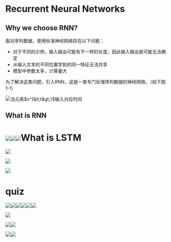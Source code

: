 # Recurrent Neural Networks

## Why we choose RNN?

面对序列数据，使用标准神经网络存在以下问题：

* 对于不同的示例，输入输出可能有不一样的长度，因此输入输出层可能无法确定
* 从输入文本的不同位置学到的同一特征无法共享
* 模型中参数太多，计算量大

为了解决这类问题，引入RNN，这是一类专门处理序列数据的神经网络。（如下图1-1）

![](/chapter1/1-1.png)当元素$x^{&lt;t&gt;}$输入对应时间

## What  is RNN

# ![](/assets/a1-1.png)![](/assets/a1-2.png)![](/assets/a1-3.png)What is LSTM

![](/assets/a1-4.png)

![](/assets/a1-5.png)

![](/assets/a1-6.png)

# quiz

![](/assets/import.png)![](/assets/import2.png)![](/assets/import31.png)![](/assets/import32.png)![](/assets/import4.png)![](/assets/import6.png)

![](/assets/import7.png)

![](/assets/import8.png)![](/assets/import9.png)

![](/assets/import10.png)![](/assets/import11.png)

[^1]: Enter footnote here.

